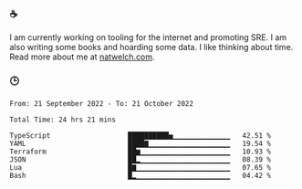### ☕

I am currently working on tooling for the internet and promoting SRE. I am also writing some books and hoarding some data. I like thinking about time. Read more about me at [natwelch.com](https://natwelch.com).

### 🕒

<!--START_SECTION:waka-->

```text
From: 21 September 2022 - To: 21 October 2022

Total Time: 24 hrs 21 mins

TypeScript                   ██████████▅▁▁▁▁▁▁▁▁▁▁▁▁▁▁   42.51 %
YAML                         ████▇▁▁▁▁▁▁▁▁▁▁▁▁▁▁▁▁▁▁▁▁   19.54 %
Terraform                    ██▆▁▁▁▁▁▁▁▁▁▁▁▁▁▁▁▁▁▁▁▁▁▁   10.93 %
JSON                         ██▂▁▁▁▁▁▁▁▁▁▁▁▁▁▁▁▁▁▁▁▁▁▁   08.39 %
Lua                          █▇▁▁▁▁▁▁▁▁▁▁▁▁▁▁▁▁▁▁▁▁▁▁▁   07.65 %
Bash                         █▂▁▁▁▁▁▁▁▁▁▁▁▁▁▁▁▁▁▁▁▁▁▁▁   04.42 %
```

<!--END_SECTION:waka-->
